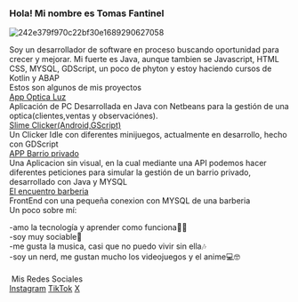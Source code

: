 ### Hola! Mi nombre es Tomas Fantinel
![242e379f970c22bf30e1689290627058](https://github.com/tomas03/tomas03/assets/30119259/fb49ab77-1a1a-41ea-86c3-f152b3a72004)

Soy un desarrollador de software en proceso buscando oportunidad para crecer y mejorar.
Mi fuerte es Java, aunque tambien se Javascript, HTML CSS, MYSQL, GDScript, un poco de phyton y estoy haciendo cursos de Kotlin y ABAP
<br>
Estos son algunos de mis proyectos
<br>
[App Optica Luz](https://github.com/tomas03/App-Optica-Luz)
<br>
Aplicación de PC Desarrollada en Java con Netbeans para la gestión de una optica(clientes,ventas y observaciónes).
<br>
[Slime Clicker(Android,GScript)](https://github.com/tomas03/Slime-Clicker_Android)
<br>
Un Clicker Idle con diferentes minijuegos, actualmente en desarrollo, hecho con GDScript
<br>
[APP Barrio privado](https://github.com/tomas03/Barrio-Privado)
<br> 
Una Aplicacion sin visual, en la cual mediante una API podemos hacer diferentes peticiones para simular la gestión de un barrio privado, desarrollado con Java y MYSQL
<br>
[El encuentro barberia](https://github.com/tomas03/ElEncuentroBarberia)
<br>
FrontEnd con una pequeña conexion con MYSQL de una barberia
<br>
Un poco sobre mí:

-amo la tecnología y aprender como funciona👨‍💻​
<br>
-soy muy sociable🤝​
<br>
-me gusta la musica, casi que no puedo vivir sin ella🎶​
<br>
-soy un nerd, me gustan mucho los videojuegos y el anime💻​🤓
<br><br>​
Mis Redes Sociales
<br>
[Instagram](https://www.instagram.com/tomi_fantinel)
[TikTok](https://www.tiktok.com/@raventom03)
[X](https://x.com/TomasFantinel)
